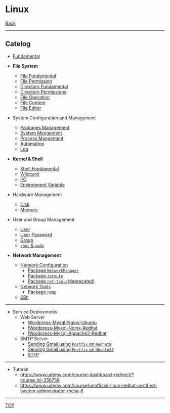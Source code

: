 # Linux

[Back](../../index.md)

---

## Catelog

- [Fundamental](./fundamental/fundamental/fundamental.md)

- **File System**

  - [File Fundamental](./filesystem/file_fundamental/file_fundamental.md)
  - [File Permission](./filesystem/file_permission/file_permission.md)
  - [Directory Fundamental](./filesystem/directory/directory.md)
  - [Directory Permissions](./filesystem/directory/directory_permission.md)
  - [File Operation](./filesystem/file_operation/file_operation.md)
  - [File Content](./filesystem/file_content/file_content.md)
  - [File Editor](./filesystem/file_editor/file_editor.md)

- System Configuration and Management

  - [Packages Management](./system/package/package.md)
  - [System Mangement](./system/system/system.md)
  - [Process Mangement](./system/process/process.md)
  - [Automation](./system/automation/automation.md)
  - [Log](./system/log/log.md)

- **Kernel & Shell**

  - [Shell Fundamental](./shell/shell_fundamental/shell_fundamental.md)
  - [Wildcard](./fundamental/wildcard/wildcard.md)
  - [I/O](./fundamental/io/io.md)
  - [Environment Variable](./fundamental/env/env.md)

- Hardware Management

  - [Disk](./hardware/disk/disk.md)
  - [Memory](./hardware/memory/memory.md)

- User and Group Management

  - [User](./user_group/user/user.md)
  - [User Password](./user_group/pwd/pwd.md)
  - [Group](./user_group/group/group.md)
  - [`root` & `sudo`](./user_group/root_sudo/root_sudo.md)

- **Network Management**

  - [Network Configuration](./network/network_config/network_config.md)
    - [Package `NetworkManager`](./network/NetworkManager/NetworkManager.md)
    - [Package `iproute`](./network/iproute/iproute.md)
    - [Package `net-tools`(deprecated)](./network/net-tools/net-tools.md)
  - [Network Tools](./network/network_tool/network_tool.md)
    - [Package `nmap`](./network/nmap/nmap.md)
  - [SSh](./network/ssh/ssh.md)

---

- Service Deployments
  - Web Server
    - [Wordpress-Mysql-Nginx-Ubuntu](./project/wordpress_mysql_nginx_ubuntu.md)
    - [!Wordpress-Mysql-Nginx-Redhat](./project/wordpress_mysql_nginx_redhat.md)
    - [!Wordpress-Mysql-Appache2-Redhat](./project/wordpress_mysql_appache2_redhat.md)
  - SMTP Server
    - [Sending Gmail using `Postfix` on `Redhat8`](./project/gmail-postfix-redhat8/gmail-postfix-redhat8.md)
    - [Sending Gmail using `Postfix` on `Ubuntu24`](./project/gmail-postfix-ubuntu24/gmail-postfix-ubuntu24.md)
    - [STFP](./project/stfp/stfp.md)

---

- Tutorial
  - https://www.udemy.com/course-dashboard-redirect/?course_id=256758
  - https://www.udemy.com/course/unofficial-linux-redhat-certified-system-administrator-rhcsa-8

---

[TOP](#linux)
